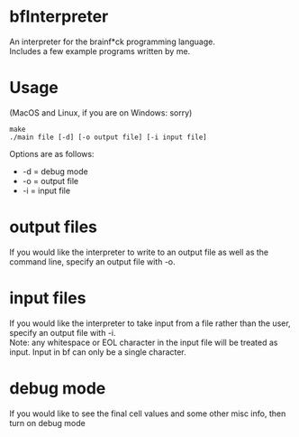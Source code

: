 # bfInterpreter  
An interpreter for the brainf*ck programming language.  
Includes a few example programs written by me.
# Usage  
(MacOS and Linux, if you are on Windows: sorry)  
  
    make  
    ./main file [-d] [-o output file] [-i input file]  
Options are as follows:  
* -d = debug mode  
* -o = output file  
* -i = input file
# output files  
If you would like the interpreter to write to an output file as well as the command line, specify an output file with -o.  
# input files  
If you would like the interpreter to take input from a file rather than the user, specify an output file with -i.  
Note: any whitespace or EOL character in the input file will be treated as input. Input in bf can only be a single character.  
# debug mode
If you would like to see the final cell values and some other misc info, then turn on debug mode
